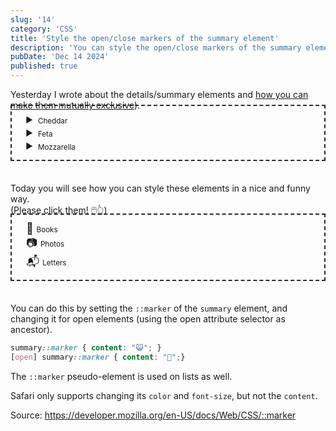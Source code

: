 ```yaml
---
slug: '14'
category: 'CSS'
title: 'Style the open/close markers of the summary element'
description: 'You can style the open/close markers of the summary element, and can replace the boring triangles.'
pubDate: 'Dec 14 2024'
published: true
---
```


Yesterday I wrote about the details/summary elements and [how you can make them mutually exclusive](/13/)).

<div style="font-size:smaller; margin:-2em auto 3em; padding: 1em 1em 1em 2em; border:2px #24292e dashed;">
<details name="cheese">
	<summary>Cheddar</summary>
	<p>Do you know Cheddar is one of the most nutritious cheese varieties? This is because it is loaded with high protein and calories. Its origin is from various parts of England, named after the Cheddar village. The taste and sourness increase with age. This is not very creamy and is often used in grills and main cheese courses.</p>
</details>
<details name="cheese">
	<summary>Feta</summary>
	<p>This salt and sour cheese were first made in Greece by blending sheep and goat milk. Some varieties of feta cheese are purely made of goat milk only. It is the first choice for salads and soups as it is creamy and has a good nutrient profile.</p>
</details>
<details name="cheese">
	<summary>Mozzarella</summary>
	<p>Mozzarella is the most familiar cheese variety in the world. It is used in popular foods like pizzas, pasta, lasagne, sandwiches, etc. It has its root in the southern part of Italy, and its traditional form involves Buffalo milk.</p>
</details>
</div>

Today you will see how you can style these elements in a nice and funny way.\
(Please click them! 🖱️👆)

<style>
summary { cursor: pointer; }
summary::marker { font-size: 1.5em; }
summary.books::marker { content: "📘 "; } [open] summary.books::marker { content: "📖 ";}
summary.photos::marker { content: "📷 "; } [open] summary.photos::marker { content: "📸 ";}
summary.mailbox::marker { content: "📬 "; } [open] summary.mailbox::marker { content: "📭 ";}
</style>

<div style="font-size:smaller; margin:-2em auto 3em; padding: 1em 1em 1em 2em; border:2px #24292e dashed;">
<details name="categories">
	<summary class="books">Books</summary>
	<p>Developers wrestled softly through tangled webpack branches, whispering nullable promises into silent repositories. API endpoints danced reluctantly, spinning semantic branches while middleware trembled beneath cascading functions.</p>
</details>
<details name="categories">
	<summary class="photos">Photos</summary>
	<p>Frontend components whispered complex secrets, rendering impossible dreams across distributed landscapes. Typescript interfaces sang melancholic type definitions, dancing between abstract classes and concrete implementations.</p>
</details>
<details name="categories">
	<summary class="mailbox">Letters</summary>
	<p>Webpack loaders shuffled silently, transforming raw intentions into compressed bundles of potential meaning. GraphQL mutations whispered their queries, translating impossible conversations between distant system realms.</p>
</details>
</div>

You can do this by setting the `::marker` of the `summary` element, and changing it for open elements (using the open attribute selector as ancestor).

```css
summary::marker { content: "😺"; } 
[open] summary::marker { content: "🦁";}
```


The `::marker` pseudo-element is used on lists as well. 

Safari only supports changing its `color` and `font-size`, but not the `content`.

Source: https://developer.mozilla.org/en-US/docs/Web/CSS/::marker